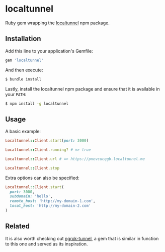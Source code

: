 # localtunnel

Ruby gem wrapping the [localtunnel](https://localtunnel.me/) npm package.

## Installation

Add this line to your application's Gemfile:

```ruby
gem 'localtunnel'
```

And then execute:

```bash
$ bundle install
```

Lastly, install the localtunnel npm package and ensure that it is available in your `PATH`:

```bash
$ npm install -g localtunnel
```

## Usage

A basic example:

```ruby
Localtunnel::Client.start(port: 3000)

Localtunnel::Client.running? # => true

Localtunnel::Client.url # => https://pnevcucqgb.localtunnel.me

Localtunnel::Client.stop
```

Extra options can also be specified:

```ruby
Localtunnel::Client.start(
  port: 3000,
  subdomain: 'hello',
  remote_host: 'http://my-domain-1.com',
  local_host: 'http://my-domain-2.com'
)
```

## Related

It is also worth checking out [ngrok-tunnel](https://github.com/bogdanovich/ngrok-tunnel), a gem that is similar in function to this one and served as its inspiration.
